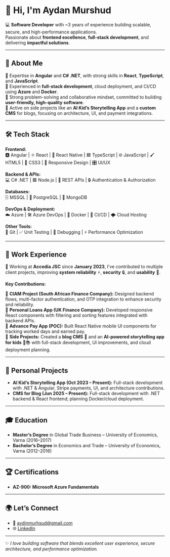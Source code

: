 # 👋 Hi, I'm Aydan Murshud

💻 **Software Developer** with ~3 years of experience building scalable, secure, and high-performance applications.  
Passionate about **frontend excellence**, **full-stack development**, and delivering **impactful solutions**.

---

## 🌟 About Me
🔹 Expertise in **Angular** and **C# .NET**, with strong skills in **React**, **TypeScript**, and **JavaScript**.  
🔹 Experienced in **full-stack development**, cloud deployment, and CI/CD using **Azure** and **Docker**.  
🔹 Strong problem-solving and collaborative mindset, committed to building **user-friendly, high-quality software**.  
🔹 Active on side projects like an **AI Kid’s Storytelling App** and a **custom CMS** for blogs, focusing on architecture, UI, and payment integrations.

---

## 🛠️ Tech Stack

**Frontend:**  
🅰️ Angular | ⚛️ React | 📱 React Native | 🟦 TypeScript | 🌐 JavaScript | 🖌️ HTML5 | 🎨 CSS3 | 📱 Responsive Design | 🎛️ UI/UX  

**Backend & APIs:**  
💻 C# .NET | 🟩 Node.js | 🔗 REST APIs | 🔒 Authentication & Authorization  

**Databases:**  
🗄️ MSSQL | 🐘 PostgreSQL | 🍃 MongoDB  

**DevOps & Deployment:**  
☁️ Azure | 🛠️ Azure DevOps | 🐳 Docker | 🔁 CI/CD | 🌩️ Cloud Hosting  

**Other Tools:**  
🔧 Git | ✅ Unit Testing | 🐞 Debugging | ⚡ Performance Optimization  

---

## 📂 Work Experience
🚀 Working at **Accedia JSC** since **January 2023**, I’ve contributed to multiple client projects, improving **system reliability** ⚡, **security** 🔒, and **usability** 🎨.  

**Key Contributions:**

 🔹 **CIAM Project (South African Finance Company):** Designed backend flows, multi-factor authentication, and OTP integration to enhance security and reliability.  
 🔹 **Personal Loans App (UK Finance Company):** Developed responsive React components with filtering and sorting features integrated with backend APIs.  
 🔹 **Advance Pay App (POC):** Built React Native mobile UI components for tracking worked days and earned pay.  
 🔹 **Side Projects:** Created a **blog CMS** 📝 and an **AI-powered storytelling app for kids** 🤖📚 with full-stack development, UI improvements, and cloud deployment planning.

---

## 🚀 Personal Projects
- **AI Kid’s Storytelling App (Oct 2023 – Present):** Full-stack development with .NET & Angular, Stripe payments, UI, and architecture contributions.  
- **CMS for Blog (Jun 2025 – Present):** Full-stack development with .NET backend & React frontend; planning Docker/cloud deployment.

---

## 🎓 Education
- **Master’s Degree** in Global Trade Business – University of Economics, Varna (2016–2017)  
- **Bachelor’s Degree** in Economics and Trade – University of Economics, Varna (2012–2016)  

---

## 🏆 Certifications
- **AZ-900: Microsoft Azure Fundamentals**

---

## 🌍 Let’s Connect
- 📧 aydinmurhsud@gmail.com    
- 🌐 [LinkedIn](https://www.linkedin.com/in/aydan-murshud-969ba322b/) 

---

✨ *I love building software that blends excellent user experience, secure architecture, and performance optimization.*
